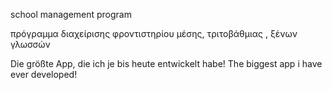 school management program

πρόγραμμα διαχείρισης φροντιστηρίου μέσης,  τριτοβάθμιας , ξένων γλωσσών


Die größte App, die ich je bis heute  entwickelt habe!
The biggest app i have ever developed!
